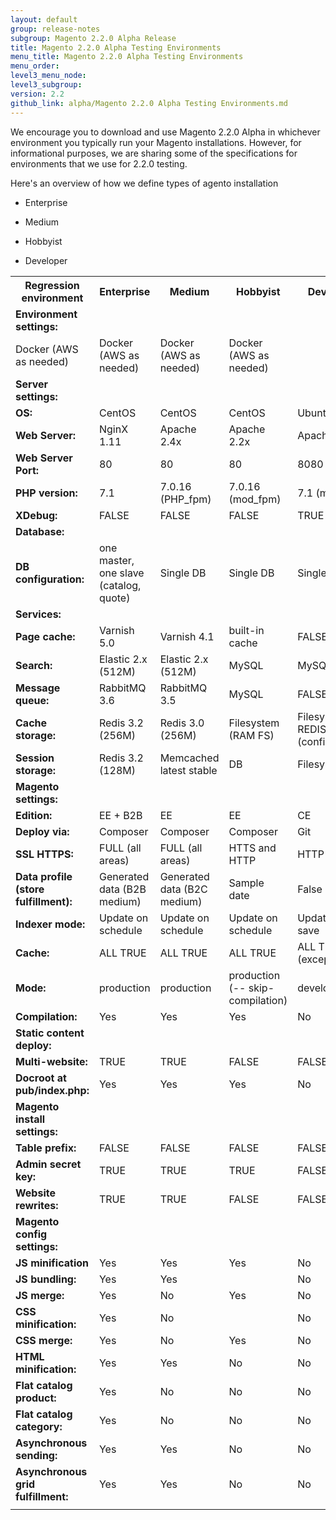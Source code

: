 ```yaml
---
layout: default
group: release-notes
subgroup: Magento 2.2.0 Alpha Release
title: Magento 2.2.0 Alpha Testing Environments
menu_title: Magento 2.2.0 Alpha Testing Environments
menu_order: 
level3_menu_node: 
level3_subgroup: 
version: 2.2
github_link: alpha/Magento 2.2.0 Alpha Testing Environments.md
---
```


We encourage you to download and use Magento 2.2.0 Alpha in whichever environment you typically run your Magento installations. However, for informational purposes, we are sharing some of the specifications for environments that we use for 2.2.0 testing.

Here's an overview of how we define types of agento installation 

* Enterprise 

* Medium

* Hobbyist

* Developer




<table>
  <tr>
    <th><b>Regression environment</b></th>
    <th><b>Enterprise</b></th>
    <th><b>Medium</b></th>
    <th><b>Hobbyist</b></th>
    <th><b>Developer</b></th>
  </tr>


  <tr>
    <td><b>Environment settings:</b></td>
    
  </tr>


  <tr>
    <td>Docker (AWS as needed)</td>
    <td>Docker (AWS as needed)</td>
    <td>Docker (AWS as needed)</td>
    <td>Docker (AWS as needed)</td>

   </tr>

  <tr>
    <td><b>Server settings:</b></td>
      </tr>


  <tr>
    <td><b>OS:</b></td>
    <td>CentOS</td>
    <td>CentOS</td>
    <td>CentOS</td>
    <td>Ubuntu</td>
  </tr>

<tr>
    <td><b>Web Server:</b></td>
    <td>NginX 1.11</td>
    <td>Apache 2.4x</td>
    <td>Apache 2.2x</td>
    <td>Apache 2.4x</td>
  </tr>

<tr>
    <td><b>Web Server Port:</b></td>
    <td>80</td>
    <td>80</td>
    <td>80</td>
    <td>8080</td>
  </tr>


<tr>
    <td><b>PHP version:</b></td>
    <td>7.1</td>
    <td>7.0.16 (PHP_fpm)</td>
    <td>7.0.16 (mod_fpm)</td>
    <td>7.1 (mod_fpm)</td>
  </tr>


<tr>
    <td><b>XDebug:</b></td>
    <td>FALSE</td>
    <td>FALSE</td>
    <td>FALSE</td>
    <td>TRUE</td>
  </tr>

  <tr>
    <td><b>Database:</b></td>
    <td></td>
    <td></td>
    <td></td>
    <td></td>
  </tr>

  <tr>
    <td><b>DB configuration:</b></td>
    <td>one master, one slave (catalog, quote)</td>
    <td>Single DB</td>
    <td>Single DB</td>
    <td>Single DB</td>
  </tr>

 <tr>
    <td><b>Services:</b></td>
      </tr>


  <tr>
    <td><b>Page cache:</b></td>
    <td>Varnish 5.0</td>
    <td>Varnish 4.1</td>
    <td>built-in cache</td>
    <td>FALSE</td>
  </tr>

  <tr>
    <td><b>Search:</b></td>
    <td>Elastic 2.x (512M)</td>
    <td>Elastic 2.x (512M)</td>
    <td>MySQL</td>
    <td>MySQL</td>
  </tr>


  <tr>
    <td><b>Message queue:</b></td>
    <td>RabbitMQ 3.6</td>
    <td>RabbitMQ 3.5</td>
    <td>MySQL</td>
    <td>FALSE</td>
  </tr>

  <tr>
    <td><b>Cache storage:</b></td>
    <td>Redis 3.2 (256M)</td>
    <td>Redis 3.0 (256M)</td>
    <td>Filesystem (RAM FS)</td>
    <td>Filesystem + REDIS 3.0 (configuration)</td>
  </tr>


<tr>
    <td><b>Session storage:</b></td> 
    <td>Redis  3.2 (128M)</td>
    <td>Memcached latest stable</td>
    <td>DB</td>
    <td>Filesystem</td>
  </tr>


<tr>
    <td><b>Magento settings:</b></td>
      </tr>


  <tr>
    <td><b>Edition:</b></td>
    <td>EE + B2B</td>
    <td>EE</td>
    <td>EE</td>
    <td>CE</td>
  </tr>

<tr>
    <td><b>Deploy via:</b></td>
    <td>Composer</td>
    <td>Composer</td>
    <td>Composer</td>
    <td>Git</td>
  </tr>


<tr>
    <td><b>SSL HTTPS:</b></td>
    <td>FULL (all areas)</td>
    <td>FULL (all areas)</td>
    <td>HTTS and HTTP</td>
    <td>HTTP</td>
  </tr>



<tr>
    <td><b>Data profile (store fulfillment):</b></td>
    <td>Generated data (B2B medium)</td>
    <td>Generated data (B2C medium)</td>
    <td>Sample date</td>
    <td>False (empty)</td>
  </tr>


<tr>
    <td><b>Indexer mode:</b></td>
    <td>Update on schedule</td>
    <td>Update on schedule</td>
    <td>Update on schedule</td>
    <td>Update on save</td>
  </tr>


<tr>
    <td><b>Cache:</b></td>
    <td>ALL TRUE</td>
    <td>ALL TRUE</td>
    <td>ALL TRUE</td>
    <td>ALL TRUE (except FPC)</td>
  </tr>


<tr>
    <td><b>Mode:</b></td>
    <td>production</td>
    <td>production</td>
    <td>production (-- skip-compilation)</td>
    <td>developer</td>
  </tr>


<tr>
    <td><b>Compilation:</b></td>
    <td>Yes</td>
    <td>Yes</td>
    <td>Yes</td>
    <td>No</td>
  </tr>


  <tr>
    <td><b>Static content deploy:</b></td>
    <td></td>
    <td></td>
    <td></td>
    <td></td>
  </tr>


<tr>
    <td><b>Multi-website:</b></td>
    <td>TRUE</td>
    <td>TRUE</td>
    <td>FALSE</td>
    <td>FALSE</td>
  </tr>

<tr>
    <td><b>Docroot at pub/index.php:</b></td>
    <td>Yes</td>
    <td>Yes</td>
    <td>Yes</td>
    <td>No</td>
  </tr>



<tr>
    <td><b>Magento install settings:</b></td>
</tr>

<tr>
    <td><b>Table prefix:</b></td>
    <td>FALSE</td>
    <td>FALSE</td>
    <td>FALSE</td>
    <td>FALSE</td>
  </tr>

<tr>
    <td><b>Admin secret key:</b></td>
    <td>TRUE</td>
    <td>TRUE</td>
    <td>TRUE</td>
    <td>FALSE</td>
  </tr>

<tr>
    <td><b>Website rewrites:</b></td>
    <td>TRUE</td>
    <td>TRUE</td>
    <td>FALSE</td>
    <td>FALSE</td>
  </tr>


<tr>
    <td><b>Magento config settings:</b></td>
</tr>


<tr>
    <td><b>JS minification</b></td>
    <td>Yes</td>
    <td>Yes</td>
    <td>Yes</td>
    <td>No</td>
  </tr>

<tr>
    <td><b>JS bundling:</b></td>
    <td>Yes</td>
    <td>Yes</td>
    <td></td>
    <td>No</td>
  </tr>

<tr>
    <td><b>JS merge:</b></td>
    <td>Yes</td>
    <td>No</td>
    <td>Yes</td>
    <td>No</td>
  </tr>

<tr>
    <td><b>CSS minification:</b></td>
    <td>Yes</td>
    <td>No</td>
    <td></td>
    <td>No</td>
  </tr>

  <tr>
    <td><b>CSS merge:</b></td>
    <td>Yes</td>
    <td>No</td>
    <td>Yes</td>
    <td>No</td>
  </tr>

  <tr>
    <td><b>HTML minification:</b></td>
    <td>Yes</td>
    <td>Yes</td>
    <td>No</td>
    <td>No</td>
  </tr>

  <tr>
    <td><b>Flat catalog product:</b></td>
    <td>Yes</td>
    <td>No</td>
    <td>No</td>
    <td>No</td>
  </tr>

  <tr>
    <td><b>Flat catalog category:</b></td>
    <td>Yes</td>
    <td>No</td>
    <td>No</td>
    <td>No</td>
  </tr>

  <tr>
    <td><b>Asynchronous sending:</b></td>
    <td>Yes</td>
    <td>Yes</td>
    <td>No</td>
    <td>No</td>
  </tr>

<tr>
    <td><b>Asynchronous grid fulfillment:</b></td>
    <td>Yes</td>
    <td>Yes</td>
    <td>No</td>
    <td>No</td>
  </tr>

  <tr>
    <td></td>
    <td></td>
    <td></td>
    <td></td>
    <td></td>
  </tr>


</table>